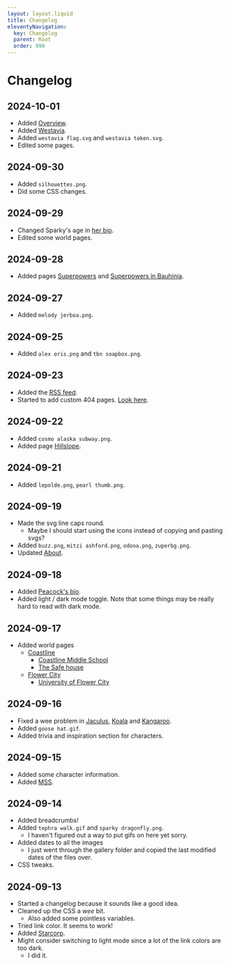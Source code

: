 ```yaml
---
layout: layout.liquid
title: Changelog
eleventyNavigation:
  key: Changelog
  parent: Root
  order: 999
---
```


# Changelog

## 2024-10-01

- Added [Overview](/world/overview/).
- Added [Westavia](/world/westavia/).
- Added `westavia flag.svg` and `westavia token.svg`.
- Edited some pages.

## 2024-09-30

- Added `silhouettes.png`.
- Did some CSS changes.

## 2024-09-29

- Changed Sparky's age in [her bio](/characters/sparky/biography/).
- Edited some world pages.

## 2024-09-28

- Added pages [Superpowers](/world/superpowers/) and [Superpowers in Bauhinia](/world/bauhinia/superpowers/).

## 2024-09-27

- Added `melody jerboa.png`.

## 2024-09-25

- Added `alex oris.png` and `tbn soapbox.png`.

## 2024-09-23

- Added the [RSS feed](/feed.xml/).
- Started to add custom 404 pages. [Look here](/motherfucker/).

## 2024-09-22

- Added `cosmo alaska subway.png`.
- Added page [Hillslope](/world/bauhinia/coastline/hillslope/).

## 2024-09-21

- Added `lepolde.png`, `pearl thumb.png`.

## 2024-09-19

- Made the svg line caps round.
  - Maybe I should start using the icons instead of copying and pasting svgs?
- Added `buzz.png`, `mitzi ashford.png`, `odona.png`, `zuperbg.png`.
- Updated [About](/about/).

## 2024-09-18

- Added [Peacock's bio](/characters/peacock/biography/).
- Added light / dark mode toggle. Note that some things may be really hard to read with dark mode.

## 2024-09-17

- Added world pages
  - [Coastline](/world/bauhinia/coastline/)
    - [Coastline Middle School](/world/bauhinia/coastline/cms/)
    - [The Safe house](/world/bauhinia/coastline/safe%20house/)
  - [Flower City](/world/bauhinia/flower%20city/)
    - [University of Flower City](/world/bauhinia/flower%20city/ufc/)

## 2024-09-16

- Fixed a wee problem in [Jaculus](/characters/jaculus/), [Koala](/characters/koala/) and [Kangaroo](/characters/kangaroo/).
- Added `goose hat.gif`.
- Added trivia and inspiration section for characters.

## 2024-09-15

- Added some character information.
- Added [MSS](/world/bauhinia/mss/).

## 2024-09-14

- Added breadcrumbs!
- Added `tephra walk.gif` and `sparky dragonfly.png`.
  - I haven't figured out a way to put gifs on here yet sorry.
- Added dates to all the images
  - I just went through the gallery folder and copied the last modified dates of the files over.
- CSS tweaks.

## 2024-09-13

- Started a changelog because it sounds like a good idea.
- Cleaned up the CSS a *wee* bit.
  - Also added some pointless variables.
- Tried link color. It seems to work!
- Added [Starcorp](/world/bauhinia/starcorp/).
- Might consider switching to light mode since a lot of the link colors are too dark.
  - I did it.
